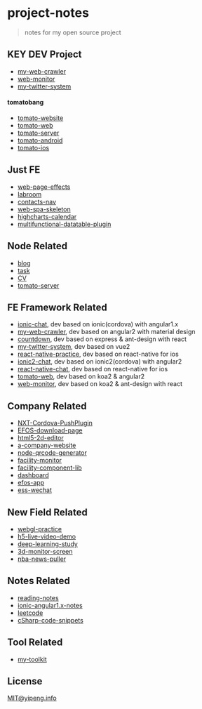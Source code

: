 # project-notes
> notes for my open source project

## KEY DEV Project
* [my-web-crawler](https://github.com/pengkobe/my-web-crawler)
* [web-monitor](https://github.com/pengkobe/web-monitor)
* [my-twitter-system](https://github.com/pengkobe/my-twitter-system)

#### tomatobang
* [tomato-website](https://github.com/tomatobang/tomato-site)
* [tomato-web](https://github.com/tomatobang/tomato-web)
* [tomato-server](https://github.com/tomatobang/tomato-server)
* [tomato-android](https://github.com/tomatobang/tomato-android)
* [tomato-ios](https://github.com/tomatobang/tomato-ios)

## Just FE
* [web-page-effects](https://github.com/pengkobe/web-page-effects)
* [labroom](https://github.com/pengkobe/labroom)
* [contacts-nav](https://github.com/pengkobe/contacts-nav)
* [web-spa-skeleton](https://github.com/pengkobe/web-spa-skeleton)
* [highcharts-calendar](https://github.com/pengkobe/highcharts-calendar)
* [multifunctional-datatable-plugin](https://github.com/pengkobe/multifunctional-datatable-plugin)


## Node Related
* [blog](https://github.com/pengkobe/blog)
* [task](https://github.com/pengkobe/task)
* [CV](https://github.com/pengkobe/CV)
* [tomato-server](https://github.com/tomatobang/tomato-server)

## FE Framework Related
* [ionic-chat](https://github.com/pengkobe/ionic-chat), dev based on ionic(cordova) with angular1.x
* [my-web-crawler](https://github.com/pengkobe/my-web-crawler), dev based on angular2 with material design
* [countdown](https://github.com/pengkobe/countdown), dev based on express & ant-design with react
* [my-twitter-system](https://github.com/pengkobe/my-twitter-system), dev based on vue2
* [react-native-practice](https://github.com/pengkobe/react-native-practice), dev based on react-native for ios 
* [ionic2-chat](https://github.com/pengkobe/ionic2-chat), dev based on ionic2(cordova) with angular2
* [react-native-chat](https://github.com/pengkobe/react-native-chat), dev based on react-native for ios 
* [tomato-web](https://github.com/tomatobang/tomato-web), dev based on koa2 & angular2  
* [web-monitor](https://github.com/pengkobe/web-monitor), dev based on koa2 & ant-design with react


## Company Related
* [NXT-Cordova-PushPlugin](https://github.com/pengkobe/NXT-Cordova-PushPlugin)
* [EFOS-download-page](https://github.com/pengkobe/EFOS-download-page)
* [html5-2d-editor](https://github.com/pengkobe/html5-2d-editor)
* [a-company-website](https://github.com/pengkobe/a-company-website)
* [node-qrcode-generator](https://github.com/pengkobe/node-qrcode-generator)
* [facility-monitor](https://github.com/pengkobe/facility-monitor)
* [facility-component-lib](https://github.com/pengkobe/facility-component-lib)
* [dashboard](https://github.com/pengkobe/dashboard)
* [efos-app](https://github.com/pengkobe/efos-app)
* [ess-wechat](https://github.com/pengkobe/ess-wechat)


## New Field Related
* [webgl-practice](https://github.com/pengkobe/webgl-practice)
* [h5-live-video-demo](https://github.com/pengkobe/h5-live-video-demo)
* [deep-learning-study](https://github.com/pengkobe/deep-learning-study)
* [3d-monitor-screen](https://github.com/pengkobe/3d-monitor-screen)
* [nba-news-puller](https://github.com/pengkobe/nba-news-puller)

## Notes Related
* [reading-notes](https://github.com/pengkobe/reading-notes)
* [ionic-angular1.x-notes](https://github.com/pengkobe/ionic-angular1.x-notes)
* [leetcode](https://github.com/pengkobe/leetcode)
* [cSharp-code-snippets](https://github.com/pengkobe/cSharp-code-snippets)


## Tool Related
* [my-toolkit](https://github.com/pengkobe/my-toolkit)


## License
MIT@yipeng.info

